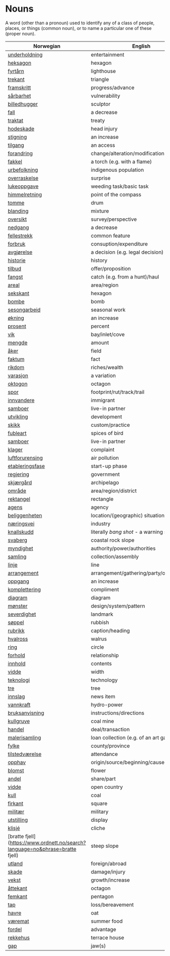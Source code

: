 # Nouns

A word (other than a pronoun) used to identify any of a class of people, places, or things (common noun), or to name a particular one of these (proper noun).

| Norwegian | English | Gender |
| --- | --- | --- |
| [underholdning](https://www.ordnett.no/search?language=no&phrase=underholdning) | entertainment | m |
| [heksagon](https://www.ordnett.no/search?language=no&phrase=heksagon) | hexagon | m |
| [fyrtårn](https://www.ordnett.no/search?language=no&phrase=fyrtårn) | lighthouse | i |
| [trekant](https://www.ordnett.no/search?language=no&phrase=trekant) | triangle | m |
| [framskritt](https://www.ordnett.no/search?language=no&phrase=framskritt) | progress/advance | i |
| [sårbarhet](https://www.ordnett.no/search?language=no&phrase=sårbarhet) | vulnerability | m |
| [billedhugger](https://www.ordnett.no/search?language=no&phrase=billedhugger) | sculptor | m |
| [fall](https://www.ordnett.no/search?language=no&phrase=fall) | a decrease | i |
| [traktat](https://www.ordnett.no/search?language=no&phrase=traktat) | treaty | m |
| [hodeskade](https://www.ordnett.no/search?language=no&phrase=hodeskade) | head injury | m |
| [stigning](https://www.ordnett.no/search?language=no&phrase=stigning) | an increase | m |
| [tilgang](https://www.ordnett.no/search?language=no&phrase=tilgang) | an access | i |
| [forandring](https://www.ordnett.no/search?language=no&phrase=forandring) | change/alteration/modification | m |
| [fakkel](https://www.ordnett.no/search?language=no&phrase=fakkel) | a torch (e.g. with a flame) | m |
| [urbefolkning](https://www.ordnett.no/search?language=no&phrase=urbefolkning) | indigenous population | m |
| [overraskelse](https://www.ordnett.no/search?language=no&phrase=overraskelse) | surprise | m |
| [lukeoppgave](https://www.ordnett.no/search?language=no&phrase=lukeoppgave) | weeding task/basic task | m |
| [himmelretning](https://www.ordnett.no/search?language=no&phrase=himmelretning) | point of the compass | m |
| [tomme](https://www.ordnett.no/search?language=no&phrase=tomme) | drum | m |
| [blanding](https://www.ordnett.no/search?language=no&phrase=blanding) | mixture | m |
| [oversikt](https://www.ordnett.no/search?language=no&phrase=oversikt) | survey/perspective | m |
| [nedgang](https://www.ordnett.no/search?language=no&phrase=nedgang) | a decrease | m |
| [fellestrekk](https://www.ordnett.no/search?language=no&phrase=fellestrekk) | common feature | i |
| [forbruk](https://www.ordnett.no/search?language=no&phrase=forbruk) | consuption/expenditure | i |
| [avgjørelse](https://www.ordnett.no/search?language=no&phrase=avgjørelse) | a decision (e.g. legal decision) | m |
| [historie](https://www.ordnett.no/search?language=no&phrase=historie) | history | m/f |
| [tilbud](https://www.ordnett.no/search?language=no&phrase=tilbud) | offer/proposition | i |
| [fangst](https://www.ordnett.no/search?language=no&phrase=fangst) | catch (e.g. from a hunt)/haul | m |
| [areal](https://www.ordnett.no/search?language=no&phrase=areal) | area/region | i |
| [sekskant](https://www.ordnett.no/search?language=no&phrase=sekskant) | hexagon | m |
| [bombe](https://www.ordnett.no/search?language=no&phrase=bombe) | bomb | m |
| [sesongarbeid](https://www.ordnett.no/search?language=no&phrase=sesongarbeid) | seasonal work | i |
| [økning](https://www.ordnett.no/search?language=no&phrase=økning) | an increase | m |
| [prosent](https://www.ordnett.no/search?language=no&phrase=prosent) | percent | m |
| [vik](https://www.ordnett.no/search?language=no&phrase=vik) | bay/inlet/cove | m |
| [mengde](https://www.ordnett.no/search?language=no&phrase=mengde) | amount | m |
| [åker](https://www.ordnett.no/search?language=no&phrase=åker) | field | m |
| [faktum](https://www.ordnett.no/search?language=no&phrase=faktum) | fact | i |
| [rikdom](https://www.ordnett.no/search?language=no&phrase=rikdom) | riches/wealth | m |
| [varasjon](https://www.ordnett.no/search?language=no&phrase=varasjon) | a variation | m |
| [oktogon](https://www.ordnett.no/search?language=no&phrase=oktogon) | octagon | m |
| [spor](https://www.ordnett.no/search?language=no&phrase=spor) | footprint/rut/track/trail | i |
| [innvandere](https://www.ordnett.no/search?language=no&phrase=innvandere) | immigrant | m |
| [samboer](https://www.ordnett.no/search?language=no&phrase=samboer) | live-in partner | m |
| [utvikling](https://www.ordnett.no/search?language=no&phrase=utvikling) | development | m |
| [skikk](https://www.ordnett.no/search?language=no&phrase=skikk) | custom/practice | m |
| [fubleart](https://www.ordnett.no/search?language=no&phrase=fubleart) | spices of bird | m/f |
| [samboer](https://www.ordnett.no/search?language=no&phrase=samboer) | live-in partner | m |
| [klager](https://www.ordnett.no/search?language=no&phrase=klager) | complaint | m |
| [luftforurensing](https://www.ordnett.no/search?language=no&phrase=luftforurensing) | air pollution | m |
| [etableringsfase](https://www.ordnett.no/search?language=no&phrase=etableringsfase) | start-up phase | m |
| [regjering](https://www.ordnett.no/search?language=no&phrase=regjering) | government | m |
| [skjærgård](https://www.ordnett.no/search?language=no&phrase=skjærgård) | archipelago | m |
| [område](https://www.ordnett.no/search?language=no&phrase=område) | area/region/district | i |
| [rektangel](https://www.ordnett.no/search?language=no&phrase=rektangel) | rectangle | i |
| [agens](https://www.ordnett.no/search?language=no&phrase=agens) | agency | m |
| [beliggenheten](https://www.ordnett.no/search?language=no&phrase=beliggenheten) | location/(geographic) situation | m/f |
| [næringsvei](https://www.ordnett.no/search?language=no&phrase=næringsvei) | industry | m |
| [knallskudd](https://www.ordnett.no/search?language=no&phrase=knallskudd) | literally _bang shot_ - a warning shot gun | i |
| [svaberg](https://www.ordnett.no/search?language=no&phrase=svaberg) | coastal rock slope | i |
| [myndighet](https://www.ordnett.no/search?language=no&phrase=myndighet) | authority/power/authorities | m |
| [samling](https://www.ordnett.no/search?language=no&phrase=samling) | collection/assembly | m |
| [linje](https://www.ordnett.no/search?language=no&phrase=linje) | line | m |
| [arrangement](https://www.ordnett.no/search?language=no&phrase=arrangement) | arrangement/gathering/party/organisation | i |
| [oppgang](https://www.ordnett.no/search?language=no&phrase=oppgang) | an increase | m |
| [komplettering](https://www.ordnett.no/search?language=no&phrase=komplettering) | compliment | m |
| [diagram](https://www.ordnett.no/search?language=no&phrase=diagram) | diagram | i |
| [mønster](https://www.ordnett.no/search?language=no&phrase=mønster) | design/system/pattern | i |
| [severdighet](https://www.ordnett.no/search?language=no&phrase=severdighet) | landmark | m |
| [søppel](https://www.ordnett.no/search?language=no&phrase=søppel) | rubbish | i |
| [rubrikk](https://www.ordnett.no/search?language=no&phrase=rubrikk) | caption/heading | m |
| [hvalross](https://www.ordnett.no/search?language=no&phrase=hvalross) | walrus | m |
| [ring](https://www.ordnett.no/search?language=no&phrase=ring) | circle | m |
| [forhold](https://www.ordnett.no/search?language=no&phrase=forhold) | relationship | i |
| [innhold](https://www.ordnett.no/search?language=no&phrase=innhold) | contents | i |
| [vidde](https://www.ordnett.no/search?language=no&phrase=vidde) | width | m/f |
| [teknologi](https://www.ordnett.no/search?language=no&phrase=teknologi) | technology | m |
| [tre](https://www.ordnett.no/search?language=no&phrase=tre) | tree | i |
| [innslag](https://www.ordnett.no/search?language=no&phrase=innslag) | news item | i |
| [vannkraft](https://www.ordnett.no/search?language=no&phrase=vannkraft) | hydro-power | m |
| [bruksanvisning](https://www.ordnett.no/search?language=no&phrase=bruksanvisning) | instructions/directions | m |
| [kullgruve](https://www.ordnett.no/search?language=no&phrase=kullgruve) | coal mine | m |
| [handel](https://www.ordnett.no/search?language=no&phrase=handel) | deal/transaction | m |
| [malerisamling](https://www.ordnett.no/search?language=no&phrase=malerisamling) | loan collection (e.g. of an art gallery) | m |
| [fylke](https://www.ordnett.no/search?language=no&phrase=fylke) | county/province | i |
| [tilstedværelse](https://www.ordnett.no/search?language=no&phrase=tilstedværelse) | attendance | i |
| [opphav](https://www.ordnett.no/search?language=no&phrase=opphav) | origin/source/beginning/cause | i |
| [blomst](https://www.ordnett.no/search?language=no&phrase=blomst) | flower | m |
| [andel](https://www.ordnett.no/search?language=no&phrase=andel) | share/part | m |
| [vidde](https://www.ordnett.no/search?language=no&phrase=vidde) | open country | m |
| [kull](https://www.ordnett.no/search?language=no&phrase=kull) | coal | i |
| [firkant](https://www.ordnett.no/search?language=no&phrase=firkant) | square | m |
| [militær](https://www.ordnett.no/search?language=no&phrase=militær) | military | m |
| [utstilling](https://www.ordnett.no/search?language=no&phrase=utstilling) | display | m |
| [klisjé](https://www.ordnett.no/search?language=no&phrase=klisjé) | cliche | m |
| [bratte fjell](https://www.ordnett.no/search?language=no&phrase=bratte fjell) | steep slope | m |
| [utland](https://www.ordnett.no/search?language=no&phrase=utland) | foreign/abroad | m |
| [skade](https://www.ordnett.no/search?language=no&phrase=skade) | damage/injury | m |
| [vekst](https://www.ordnett.no/search?language=no&phrase=vekst) | growth/increase | m |
| [åttekant](https://www.ordnett.no/search?language=no&phrase=åttekant) | octagon | m |
| [femkant](https://www.ordnett.no/search?language=no&phrase=femkant) | pentagon | m |
| [tap](https://www.ordnett.no/search?language=no&phrase=tap) | loss/bereavement | i |
| [havre](https://www.ordnett.no/search?language=no&phrase=havre) | oat | m |
| [væremat](https://www.ordnett.no/search?language=no&phrase=væremat) | summer food | m |
| [fordel](https://www.ordnett.no/search?language=no&phrase=fordel) | advantage | m |
| [rekkehus](https://www.ordnett.no/search?language=no&phrase=rekkehus) | terrace house | i |
| [gap](https://www.ordnett.no/search?language=no&phrase=gap) | jaw(s) | m |

